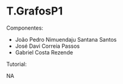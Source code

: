 # T.GrafosP1
 
Componentes:
* João Pedro Nimuendaju Santana Santos
* José Davi Correia Passos
* Gabriel Costa Rezende 

Tutorial:

NA
